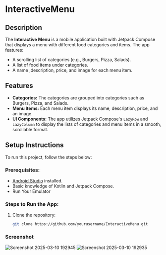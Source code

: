 # InteractiveMenu

## Description
The **Interactive Menu** is a mobile application built with Jetpack Compose that displays a menu with different food categories and items. The app features:
- A scrolling list of categories (e.g., Burgers, Pizza, Salads).
- A list of food items under categories.
- A name ,description, price, and image for each menu item.

## Features
- **Categories:** The categories are grouped into categories such as Burgers, Pizza, and Salads.
- **Menu Items:** Each menu item displays its name, description, price, and an image.
- **UI Components:** The app utilizes Jetpack Compose's `LazyRow` and `LazyColumn` to display the lists of categories and menu items in a smooth, scrollable format.

## Setup Instructions

To run this project, follow the steps below:

### Prerequisites:
- [Android Studio](https://developer.android.com/studio) installed.
- Basic knowledge of Kotlin and Jetpack Compose.
- Run Your Emulator

### Steps to Run the App:
1. Clone the repository:
   ```bash
   git clone https://github.com/yourusername/InteractiveMenu.git


### Screenshot
![Screenshot 2025-03-10 192945](https://github.com/user-attachments/assets/d923bd9e-f3f8-4374-9e61-2da1b17ca3d9)
![Screenshot 2025-03-10 192935](https://github.com/user-attachments/assets/f748acb7-9445-4d99-9d5f-3650d18a7956)
